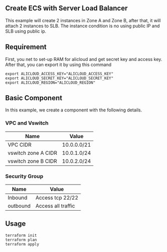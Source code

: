 ## Create ECS with Server Load Balancer 
This example will create 2 instances in Zone A and Zone B, after that, it will attach 2 instances to SLB. The instance condition is no using public IP and SLB using public ip.

## Requirement
First, you net to set-up RAM for alicloud and get secret key and access key. After that, you can export it by using this command
```
export ALICLOUD_ACCESS_KEY="ALICLOUD_ACCESS_KEY"
export ALICLOUD_SECRET_KEY="ALICLOUD_SECRET_KEY"
export ALICLOUD_REGION="ALICLOUD_REGION"
```

## Basic Component
In this example, we create a component with the following details.

### VPC and Vswitch
| Name  | Value  |
| ------------ | ------------ |
| VPC CIDR | 10.0.0.0/21 |
| vswitch zone A CIDR | 10.0.1.0/24 |
| vswitch zone B CIDR | 10.0.2.0/24 |

### Security Group
| Name  | Value  |
| ------------ | ------------ |
| Inbound | Access tcp 22/22 |
| outbound | Access all traffic |

## Usage
```
terraform init
terraform plan
terraform apply
```
